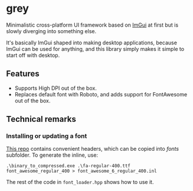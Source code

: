 # grey

Minimalistic cross-platform UI framework based on [ImGui](https://github.com/ocornut/imgui) at first but is slowly diverging into something else.

It's basically ImGui shaped into making desktop applications, because ImGui can be used for anything, and this library simply makes it simple to start off with desktop.

## Features

- Supports High DPI out of the box.
- Replaces default font with Roboto, and adds support for FontAwesome out of the box.

## Technical remarks

### Installing or updating a font

[This repo](https://github.com/juliettef/IconFontCppHeaders) contains convenient headers, which can be copied into *fonts* subfolder. To generate the inline, use:

```
.\binary_to_compressed.exe .\fa-regular-400.ttf font_awesome_regular_400 > font_awesome_6_regular_400.inl
```

The rest of the code in `font_loader.hpp` shows how to use it.